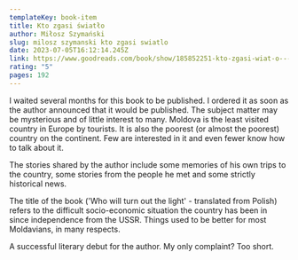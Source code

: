 ```yaml
---
templateKey: book-item
title: Kto zgasi światło
author: Miłosz Szymański
slug: milosz szymanski kto zgasi swiatlo
date: 2023-07-05T16:12:14.245Z
link: https://www.goodreads.com/book/show/185852251-kto-zgasi-wiat-o---opowie-ci-z-mo-dawii?ac=1&from_search=true&qid=JBCh8FwRtk&rank=1
rating: "5"
pages: 192
---
```

I waited several months for this book to be published. I ordered it as soon as the author announced that it would be published. The subject matter may be mysterious and of little interest to many. Moldova is the least visited country in Europe by tourists. It is also the poorest (or almost the poorest) country on the continent. Few are interested in it and even fewer know how to talk about it.



The stories shared by the author include some memories of his own trips to the country, some stories from the people he met and some strictly historical news. 



The title of the book ('Who will turn out the light' - translated from Polish) refers to the difficult socio-economic situation the country has been in since independence from the USSR. Things used to be better for most Moldavians, in many respects.



A successful literary debut for the author. My only complaint? Too short.